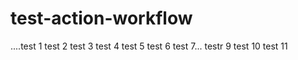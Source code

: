 # test-action-workflow
....test 1 test 2 test 3 test 4 test 5 test 6 test 7... testr 9 test 10 test 11
 
